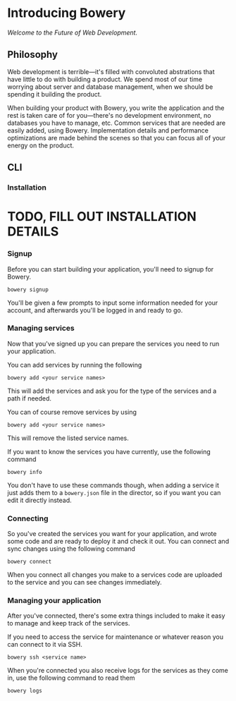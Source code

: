 # Introducing Bowery
_Welcome to the Future of Web Development._

## Philosophy
Web development is terrible—it's filled with convoluted abstrations that have
little to do with building a product. We spend most of our time worrying about
server and database management, when we should be spending it building the product.

When building your product with Bowery, you write the application and the rest
is taken care of for you—there's no development environment, no databases you
have to manage, etc. Common services that are needed are easily added, using
Bowery. Implementation details and performance optimizations are made behind
the scenes so that you can focus all of your energy on the product.

## CLI

### Installation

# TODO, FILL OUT INSTALLATION DETAILS

### Signup

Before you can start building your application, you'll need to signup for Bowery.

```
bowery signup
```

You'll be given a few prompts to input some information needed for your account,
and afterwards you'll be logged in and ready to go.

### Managing services

Now that you've signed up you can prepare the services you need to run your
application.

You can add services by running the following

```
bowery add <your service names>
```

This will add the services and ask you for the type of the services and a path
if needed.

You can of course remove services by using

```
bowery add <your service names>
```

This will remove the listed service names.

If you want to know the services you have currently, use the following command

```
bowery info
```

You don't have to use these commands though, when adding a service it just adds
them to a `bowery.json` file in the director, so if you want you can edit it
directly instead.

### Connecting

So you've created the services you want for your application, and wrote some code
and are ready to deploy it and check it out. You can connect and sync changes
using the following command

```
bowery connect
```

When you connect all changes you make to a services code are uploaded to the
service and you can see changes immediately.

### Managing your application

After you've connected, there's some extra things included to make it easy to
manage and keep track of the services.

If you need to access the service for maintenance or whatever reason you can
connect to it via SSH.

```
bowery ssh <service name>
```

When you're connected you also receive logs for the services as they come in,
use the following command to read them

```
bowery logs
```
